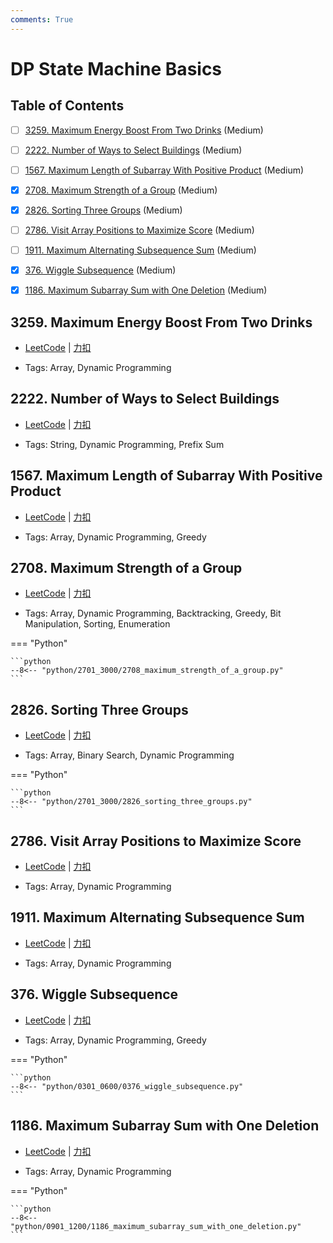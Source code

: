 ```yaml
---
comments: True
---
```


# DP State Machine Basics

## Table of Contents

- [ ] [3259. Maximum Energy Boost From Two Drinks](#3259-maximum-energy-boost-from-two-drinks) (Medium)
- [ ] [2222. Number of Ways to Select Buildings](#2222-number-of-ways-to-select-buildings) (Medium)
- [ ] [1567. Maximum Length of Subarray With Positive Product](#1567-maximum-length-of-subarray-with-positive-product) (Medium)
- [x] [2708. Maximum Strength of a Group](#2708-maximum-strength-of-a-group) (Medium)
- [x] [2826. Sorting Three Groups](#2826-sorting-three-groups) (Medium)
- [ ] [2786. Visit Array Positions to Maximize Score](#2786-visit-array-positions-to-maximize-score) (Medium)
- [ ] [1911. Maximum Alternating Subsequence Sum](#1911-maximum-alternating-subsequence-sum) (Medium)
- [x] [376. Wiggle Subsequence](#376-wiggle-subsequence) (Medium)
- [x] [1186. Maximum Subarray Sum with One Deletion](#1186-maximum-subarray-sum-with-one-deletion) (Medium)


## 3259. Maximum Energy Boost From Two Drinks

-    [LeetCode](https://leetcode.com/problems/maximum-energy-boost-from-two-drinks/) | [力扣](https://leetcode.cn/problems/maximum-energy-boost-from-two-drinks/)

-   Tags: Array, Dynamic Programming



## 2222. Number of Ways to Select Buildings

-    [LeetCode](https://leetcode.com/problems/number-of-ways-to-select-buildings/) | [力扣](https://leetcode.cn/problems/number-of-ways-to-select-buildings/)

-   Tags: String, Dynamic Programming, Prefix Sum



## 1567. Maximum Length of Subarray With Positive Product

-    [LeetCode](https://leetcode.com/problems/maximum-length-of-subarray-with-positive-product/) | [力扣](https://leetcode.cn/problems/maximum-length-of-subarray-with-positive-product/)

-   Tags: Array, Dynamic Programming, Greedy



## 2708. Maximum Strength of a Group

-    [LeetCode](https://leetcode.com/problems/maximum-strength-of-a-group/) | [力扣](https://leetcode.cn/problems/maximum-strength-of-a-group/)

-   Tags: Array, Dynamic Programming, Backtracking, Greedy, Bit Manipulation, Sorting, Enumeration

=== "Python"

    ```python
    --8<-- "python/2701_3000/2708_maximum_strength_of_a_group.py"
    ```



## 2826. Sorting Three Groups

-    [LeetCode](https://leetcode.com/problems/sorting-three-groups/) | [力扣](https://leetcode.cn/problems/sorting-three-groups/)

-   Tags: Array, Binary Search, Dynamic Programming

=== "Python"

    ```python
    --8<-- "python/2701_3000/2826_sorting_three_groups.py"
    ```



## 2786. Visit Array Positions to Maximize Score

-    [LeetCode](https://leetcode.com/problems/visit-array-positions-to-maximize-score/) | [力扣](https://leetcode.cn/problems/visit-array-positions-to-maximize-score/)

-   Tags: Array, Dynamic Programming



## 1911. Maximum Alternating Subsequence Sum

-    [LeetCode](https://leetcode.com/problems/maximum-alternating-subsequence-sum/) | [力扣](https://leetcode.cn/problems/maximum-alternating-subsequence-sum/)

-   Tags: Array, Dynamic Programming



## 376. Wiggle Subsequence

-    [LeetCode](https://leetcode.com/problems/wiggle-subsequence/) | [力扣](https://leetcode.cn/problems/wiggle-subsequence/)

-   Tags: Array, Dynamic Programming, Greedy

=== "Python"

    ```python
    --8<-- "python/0301_0600/0376_wiggle_subsequence.py"
    ```



## 1186. Maximum Subarray Sum with One Deletion

-    [LeetCode](https://leetcode.com/problems/maximum-subarray-sum-with-one-deletion/) | [力扣](https://leetcode.cn/problems/maximum-subarray-sum-with-one-deletion/)

-   Tags: Array, Dynamic Programming

=== "Python"

    ```python
    --8<-- "python/0901_1200/1186_maximum_subarray_sum_with_one_deletion.py"
    ```




